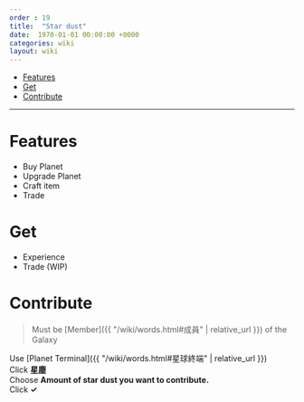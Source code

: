 ```yaml
---
order : 19
title:  "Star dust"
date:  1970-01-01 00:00:00 +0000
categories: wiki
layout: wiki
---
```


- [Features](#Features)
- [Get](#Get)
- [Contribute](#Contribute)
  
---

# Features

- Buy Planet
- Upgrade Planet
- Craft item
- Trade

# Get

- Experience
- Trade (WIP)

# Contribute

> Must be [Member]({{ "/wiki/words.html#成員" | relative_url }}) of the Galaxy

Use [Planet Terminal]({{ "/wiki/words.html#星球終端" | relative_url }})  
Click **星塵**  
Choose **Amount of star dust you want to contribute.**  
Click **✓**
